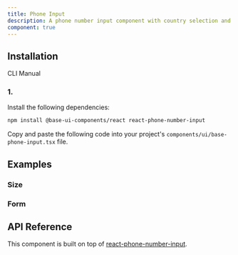 ```yaml
---
title: Phone Input
description: A phone number input component with country selection and validation. Built on top of Base UI components with react-phone-number-input.
component: true
---
```


## Installation

  CLI
  Manual

### 1. 
Install the following dependencies:

```bash
npm install @base-ui-components/react react-phone-number-input
```

Copy and paste the following code into your project's `components/ui/base-phone-input.tsx` file.

## Examples

### Size

### Form

## API Reference

This component is built on top of [react-phone-number-input](https://gitlab.com/catamphetamine/react-phone-number-input).